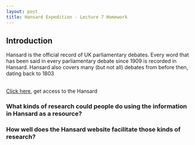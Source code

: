 ```yaml
---
layout: post
title: Hansard Expedition - Lecture 7 Homework
---
```

## Introduction
<p>Hansard is the official record of UK parliamentary debates. Every word that has been said in every parliamentary debate since 1909 is recorded in Hansard. Hansard also covers many (but not all) debates from before then, dating back to 1803</p>
<br><a href="https://hansard.parliament.uk/">Click here</a>, get access to the Hansard

### What kinds of research could people do using the information in Hansard as a resource?

### How well does the Hansard website facilitate those kinds of research?
